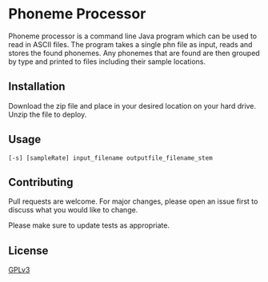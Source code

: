 # Phoneme Processor

Phoneme processor is a command line Java program which can be used to read
in ASCII files. The program takes a single phn file as input, reads and stores
the found phonemes. Any phonemes that are found are then grouped by type and printed
to files including their sample locations.

## Installation

Download the zip file and place in your desired location on your hard drive. Unzip the file to deploy.

## Usage

```
[-s] [sampleRate] input_filename outputfile_filename_stem
```

## Contributing
Pull requests are welcome. For major changes, please open an issue first to discuss what you would like to change.

Please make sure to update tests as appropriate.

## License
[GPLv3](https://choosealicense.com/licenses/gpl-3.0/)
